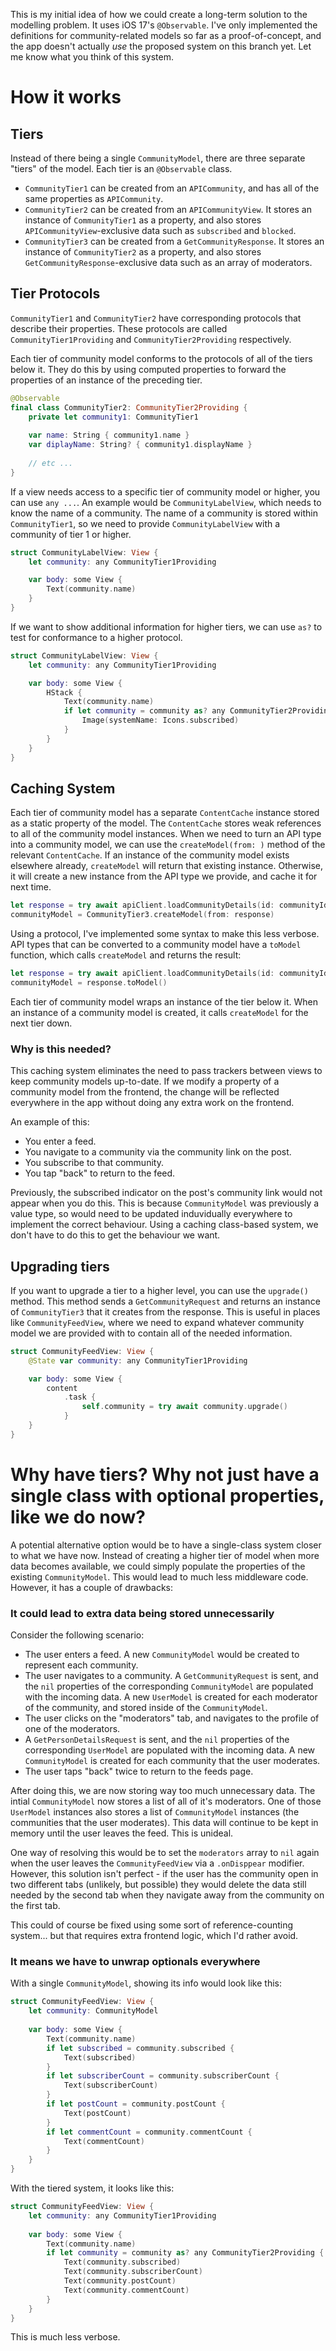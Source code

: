 This is my initial idea of how we could create a long-term solution to the modelling problem. It uses iOS 17's `@Observable`. I've only implemented the definitions for community-related models so far as a proof-of-concept, and the app doesn't actually *use* the proposed system on this branch yet. Let me know what you think of this system.

# How it works

## Tiers

Instead of there being a single `CommunityModel`, there are three separate "tiers" of the model. Each tier is an `@Observable` class.

- `CommunityTier1` can be created from an `APICommunity`, and has all of the same properties as `APICommunity`.
- `CommunityTier2` can be created from an `APICommunityView`. It stores an instance of `CommunityTier1` as a property, and also stores `APICommunityView`-exclusive data such as `subscribed` and `blocked`.
- `CommunityTier3` can be created from a `GetCommunityResponse`. It stores an instance of `CommunityTier2` as a property, and also stores `GetCommunityResponse`-exclusive data such as an array of moderators.

## Tier Protocols

`CommunityTier1` and `CommunityTier2` have corresponding protocols that describe their properties. These protocols are called `CommunityTier1Providing` and `CommunityTier2Providing` respectively. 

Each tier of community model conforms to the protocols of all of the tiers below it. They do this by using computed properties to forward the properties of an instance of the preceding tier.

```swift
@Observable
final class CommunityTier2: CommunityTier2Providing {
    private let community1: CommunityTier1
    
    var name: String { community1.name }
    var diplayName: String? { community1.displayName }
    
    // etc ...
}
```

If a view needs access to a specific tier of community model or higher, you can use `any ...`. An example would be `CommunityLabelView`, which needs to know the name of a community. The name of a community is stored within `CommunityTier1`, so we need to provide `CommunityLabelView` with a community of tier 1 or higher.

```swift
struct CommunityLabelView: View {
    let community: any CommunityTier1Providing

    var body: some View {
        Text(community.name)
    }
}
```

If we want to show additional information for higher tiers, we can use `as?` to test for conformance to a higher protocol.

```swift
struct CommunityLabelView: View {
    let community: any CommunityTier1Providing

    var body: some View {
        HStack {
            Text(community.name)
            if let community = community as? any CommunityTier2Providing, community.subscribed {
                Image(systemName: Icons.subscribed)
            }
        }
    }
}
```

## Caching System

Each tier of community model has a separate `ContentCache` instance stored as a static property of the model. The `ContentCache` stores weak references to all of the community model instances. When we need to turn an API type into a community model, we can use the `createModel(from: )` method of the relevant `ContentCache`. If an instance of the community model exists elsewhere already, `createModel` will return that existing instance. Otherwise, it will create a new instance from the API type we provide, and cache it for next time.

```swift
let response = try await apiClient.loadCommunityDetails(id: communityId)
communityModel = CommunityTier3.createModel(from: response)
```

Using a protocol, I've implemented some syntax to make this less verbose. API types that can be converted to a community model have a `toModel` function, which calls `createModel` and returns the result:

```swift
let response = try await apiClient.loadCommunityDetails(id: communityId)
communityModel = response.toModel()
```

Each tier of community model wraps an instance of the tier below it. When an instance of a community model is created, it calls `createModel` for the next tier down.


### Why is this needed?

This caching system eliminates the need to pass trackers between views to keep community models up-to-date. If we modify a property of a community model from the frontend, the change will be reflected everywhere in the app without doing any extra work on the frontend.

An example of this:

- You enter a feed.
- You navigate to a community via the community link on the post.
- You subscribe to that community.
- You tap "back" to return to the feed.

Previously, the subscribed indicator on the post's community link would not appear when you do this. This is because `CommunityModel` was previously a value type, so would need to be updated induvidually everywhere to implement the correct behaviour. Using a caching class-based system, we don't have to do this to get the behaviour we want.

## Upgrading tiers

If you want to upgrade a tier to a higher level, you can use the `upgrade()` method. This method sends a `GetCommunityRequest` and returns an instance of `CommunityTier3` that it creates from the response. This is useful in places like `CommunityFeedView`, where we need to expand whatever community model we are provided with to contain all of the needed information. 

```swift
struct CommunityFeedView: View {
    @State var community: any CommunityTier1Providing

    var body: some View {
        content
            .task {
                self.community = try await community.upgrade()
            }
    }
}
```

# Why have tiers? Why not just have a single class with optional properties, like we do now?

A potential alternative option would be to have a single-class system closer to what we have now. Instead of creating a higher tier of model when more data becomes available, we could simply populate the properties of the existing `CommunityModel`. This would lead to much less middleware code. However, it has a couple of drawbacks:

### It could lead to extra data being stored unnecessarily

Consider the following scenario:

- The user enters a feed. A new `CommunityModel` would be created to represent each community.
- The user navigates to a community. A `GetCommunityRequest` is sent, and the `nil` properties of the corresponding `CommunityModel` are populated with the incoming data. A new `UserModel` is created for each moderator of the community, and stored inside of the `CommunityModel`.
- The user clicks on the "moderators" tab, and navigates to the profile of one of the moderators.
- A `GetPersonDetailsRequest` is sent, and the `nil` properties of the corresponding `UserModel` are populated with the incoming data. A new `CommunityModel` is created for each community that the user moderates.
- The user taps "back" twice to return to the feeds page. 

After doing this, we are now storing way too much unnecessary data. The intial `CommunityModel` now stores a list of all of it's moderators. One of those `UserModel` instances also stores a list of `CommunityModel` instances (the communities that the user moderates). This data will continue to be kept in memory until the user leaves the feed. This is unideal.

One way of resolving this would be to set the `moderators` array to `nil` again when the user leaves the `CommunityFeedView` via a `.onDisppear` modifier. However, this solution isn't perfect - if the user has the community open in two different tabs (unlikely, but possible) they would delete the data still needed by the second tab when they navigate away from the community on the first tab.

This could of course be fixed using some sort of reference-counting system... but that requires extra frontend logic, which I'd rather avoid.

### It means we have to unwrap optionals everywhere

With a single `CommunityModel`, showing its info would look like this:

```swift
struct CommunityFeedView: View {
    let community: CommunityModel
    
    var body: some View {
        Text(community.name)
        if let subscribed = community.subscribed {
            Text(subscribed)
        }
        if let subscriberCount = community.subscriberCount {
            Text(subscriberCount)
        }
        if let postCount = community.postCount {
            Text(postCount)
        }
        if let commentCount = community.commentCount {
            Text(commentCount)
        }
    }
}
```

With the tiered system, it looks like this:

```swift
struct CommunityFeedView: View {
    let community: any CommunityTier1Providing
    
    var body: some View {
        Text(community.name)
        if let community = community as? any CommunityTier2Providing {
            Text(community.subscribed)
            Text(community.subscriberCount)
            Text(community.postCount)
            Text(community.commentCount)
        }
    }
}

```

This is much less verbose.
